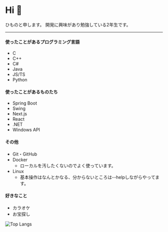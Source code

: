 # Hi 👋

ひものと申します。
開発に興味があり勉強している2年生です。

---

#### 使ったことがあるプログラミング言語  

- C
- C++
- C#
- Java
- JS/TS
- Python

#### 使ったことがあるものたち
- Spring Boot
- Swing
- Next.js
- React
- .NET
- Windows API

#### その他

- Git・GitHub
- Docker
  - ローカルを汚したくないのでよく使っています。
- Linux
  - 基本操作はなんとかなる、分からないところは--helpしながらやってます。


#### 好きなこと
- カラオケ
- お宝探し

![Top Langs](https://github-readme-stats.vercel.app/api/top-langs/?username=himoooooono&layout=compact)

